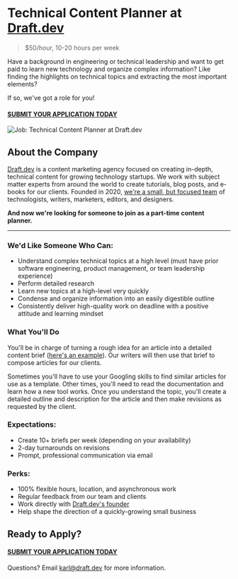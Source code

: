 # Technical Content Planner at [Draft.dev](https://draft.dev/)
> $50/hour, 10-20 hours per week

Have a background in engineering or technical leadership and want to get paid to learn new technology and organize complex information? Like finding the highlights on technical topics and extracting the most important elements?

If so, we've got a role for you!

#### [SUBMIT YOUR APPLICATION TODAY](https://airtable.com/shrjG2UG3HPdn2wSA)

![Job: Technical Content Planner at Draft.dev](https://draft.dev/learn/assets/posts/programmer.png)

## About the Company
[Draft.dev](https://draft.dev/) is a content marketing agency focused on creating in-depth, technical content for growing technology startups. We work with subject matter experts from around the world to create tutorials, blog posts, and e-books for our clients. Founded in 2020, [we're a small, but focused team](https://twitter.com/KarlLHughes/status/1337141695432024065) of technologists, writers, marketers, editors, and designers.

**And now we're looking for someone to join as a part-time content planner.**

-----

### We'd Like Someone Who Can:
- Understand complex technical topics at a high level (must have prior software engineering, product management, or team leadership experience)
- Perform detailed research
- Learn new topics at a high-level very quickly
- Condense and organize information into an easily digestible outline
- Consistently deliver high-quality work on deadline with a positive attitude and learning mindset

### What You'll Do
You'll be in charge of turning a rough idea for an article into a detailed content brief ([here's an example](https://draft.dev/learn/posts/content-plan)). Our writers will then use that brief to compose articles for our clients.

Sometimes you'll have to use your Googling skills to find similar articles for use as a template. Other times, you'll need to read the documentation and learn how a new tool works. Once you understand the topic, you'll create a detailed outline and description for the article and then make revisions as requested by the client.

### Expectations:
- Create 10+ briefs per week (depending on your availability)
- 2-day turnarounds on revisions
- Prompt, professional communication via email

### Perks:
- 100% flexible hours, location, and asynchronous work
- Regular feedback from our team and clients
- Work directly with [Draft.dev's founder](https://www.linkedin.com/in/karllhughes)
- Help shape the direction of a quickly-growing small business

## Ready to Apply?

#### [SUBMIT YOUR APPLICATION TODAY](https://airtable.com/shrjG2UG3HPdn2wSA)

Questions? Email [karl@draft.dev](mailto:karl@draft.dev) for more information.
